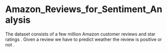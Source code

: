 # Amazon_Reviews_for_Sentiment_Analysis
The dataset consists of a few million Amazon customer reviews  and star ratings . Given a review we have to predict weather the review is positive or not .
